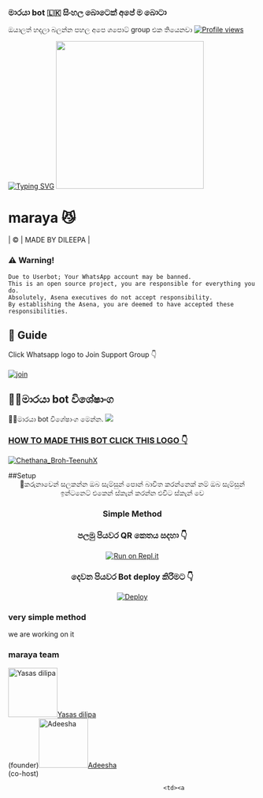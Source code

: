 ###     මාරයා bot 🇱🇰 සිංහල බොටෙක් අපේ ම බොටා
ඔයාලත් හදලා බලන්න පහල අපෙ ශපොට් group එක තියෙනවා
[![Profile views](https://komarev.com/ghpvc/?username=king-ravana-SL&label=Profile%20Views&color=red)](https://github.com/yasasdileepa/slDILEEPA)

[![Typing SVG](https://readme-typing-svg.herokuapp.com?color=%23F72194&size=15&lines=Hi+im+Maraya+whatsapp+bot+coded+by+yasas+dileepa;You+can+made+Maraya+whatsapp+bot;And+funy+momen;Thanks+to+yasas+dileepa;And+adisha+lakshitha+%2C+KG+amda+%2C+MR+dina+and+Black+Amda;%E2%9D%A4%EF%B8%8F%F0%9F%A4%B4%E2%9D%A4%EF%B8%8F++;%F0%9F%A4%B4King+Maraya%F0%9F%A4%B4)](https://git.io/typing-svg)
  <img src="https://i.ibb.co/99Nfwfy/a62902c0458a23d705492bb701371a43-cool-wallpapers-for-iphone-wallpaper-for-iphone.jpg" width="300" height="300">      
  <h1>maraya 😼</h1>  
       | © | MADE BY DILEEPA |
    
   
### ⚠️ Warning! 
```
Due to Userbot; Your WhatsApp account may be banned.
This is an open source project, you are responsible for everything you do. 
Absolutely, Asena executives do not accept responsibility.
By establishing the Asena, you are deemed to have accepted these responsibilities.
```
## 📢 Guide
Click Whatsapp logo to Join Support Group 👇
<br>
<br>
  [![join](https://github.com/Alien-alfa/PublicBot/blob/main/wlogo.svg.png)](https://chat.whatsapp.com/IgFh0yQPaHU9tv1lrRaqLF)
  <div align="center">
     
  </div>
  
  ## 🐱‍👤මාරයා bot විශේෂාංග
🐱‍👤මාරයා bot විශේෂාංග මෙන්න.
<a href="https://gist.github.com/https://github.com/yasasdileepa/64b891a432607ba67e55c44f234fbd8f">
    <img src="https://img.shields.io/badge/Click%20here-purple&style=plastic">
### HOW TO MADE THIS BOT CLICK THIS LOGO 👇
[![Chethana_Broh-TeenuhX](https://github.com/yasasdileepa/maraya/blob/main/IMG-20211030-WA0010.png)](https://youtu.be/DjyQX8KJGKg)

  </a>
  ##Setup
<div align="center">
   🔌කරුනාවෙන් සලකන්න ඔබ සැම්සුන් පොන් බාවිත කරන්නෙක් නම් ඔබ සැම්සුන් ඉන්ටනෙට් එකෙන් ස්කැන් කරන්න එවිට ස්කැන් වෙ

  ### Simple Method
### පලමු පියවර QR කෙතය සදහා 👇
[![Run on Repl.it](https://raw.githubusercontent.com/Sew01RaviduManoj01KingAndQueen/QueenSew/master/resources/gif/qr-scan.gif)](https://replit.com/@yasasdileepa/MARAYA-1?v=1)
### දෙවන පියවර Bot deploy කිරිමට 👇       
[![Deploy](https://www.herokucdn.com/deploy/button.svg)](https://heroku.com/deploy?template=https://github.com/yasasdileepa/maraya)
     </div>
  ### very simple method 
 we are working on it
### maraya team
<td><a href="httsp://github.com/kgamdaofficial/"><img src="https://i.ibb.co/2dw0THr/Screenshot-20211031-110753-Whats-App.jpg" width="100" height="100" alt="Yasas dilipa"></a></td><td><a href="httsp://github.com/kgamdaofficial">Yasas dilipa</a></br>(founder)</td><td><a href="httsp://github.com/kgamdaofficial/"><img src="https://i.ibb.co/VBzzh95/LOGO.jpg" width="100" height="100" alt="Adeesha"></a></td><td><a href="httsp://github.com/kgamdaofficial">Adeesha</a></br>(co-host)</td>

												<td><a 
